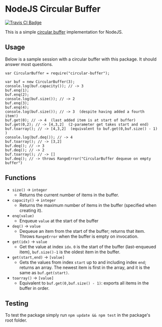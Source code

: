 # NodeJS Circular Buffer
<p>
	<a href="https://travis-ci.org/tomsmeding/circular-buffer">
		<img src="https://api.travis-ci.org/tomsmeding/circular-buffer.png?branch=master" alt="Travis CI Badge"/>
	</a>
</p>

This is a simple [circular buffer](http://en.wikipedia.org/wiki/Circular_buffer) implementation for NodeJS.

## Usage

Below is a sample session with a circular buffer with this package. It should answer most questions.

```node
var CircularBuffer = require("circular-buffer");

var buf = new CircularBuffer(3);
console.log(buf.capacity()); // -> 3
buf.enq(1);
buf.enq(2);
console.log(buf.size()); // -> 2
buf.enq(3);
buf.enq(4);
console.log(buf.size()); // -> 3  (despite having added a fourth item!)
buf.get(0); // -> 4  (last added item is at start of buffer)
buf.get(0,2); // -> [4,3,2]  (2-parameter get takes start and end)
buf.toarray(); // -> [4,3,2]  (equivalent to buf.get(0,buf.size() - 1) )
console.log(buf.deq()); // -> 4
buf.toarray(); // -> [3,2]
buf.deq(); // -> 3
buf.deq(); // -> 2
buf.toarray(); // -> []
buf.deq(); // -> throws RangeError("CircularBuffer dequeue on empty buffer")
```

## Functions

- `size()` -> `integer`
  - Returns the current number of items in the buffer.
- `capacity()` -> `integer`
  - Returns the maximum number of items in the buffer (specified when creating it).
- `enq(value)`
  - Enqueue `value` at the start of the buffer
- `deq()` -> `value`
  - Dequeue an item from the start of the buffer; returns that item. Throws `RangeError` when the buffer is empty on invocation.
- `get(idx)` -> `value`
  - Get the value at index `idx`. `0` is the start of the buffer (last-enqueued item), `buf.size()-1` is the oldest item in the buffer.
- `get(start,end)` -> `[value]`
  - Gets the values from index `start` up to and including index `end`; returns an array. The newest item is first in the array, and it is the same as `buf.get(start)`.
- `toarray()` -> `[value]`
  - Equivalent to `buf.get(0,buf.size() - 1)`: exports all items in the buffer in order.

## Testing

To test the package simply run `npm update && npm test` in the package's root folder.

